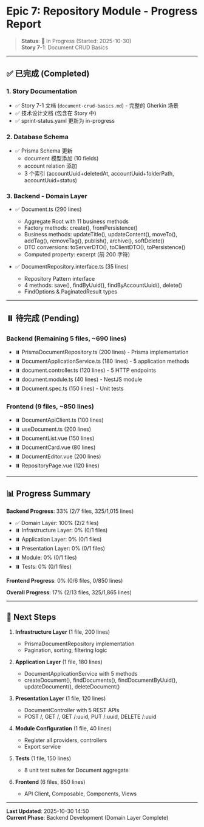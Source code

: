 # Epic 7: Repository Module - Progress Report

> **Status**: 🚧 In Progress (Started: 2025-10-30)  
> **Story 7-1**: Document CRUD Basics

---

## ✅ 已完成 (Completed)

### 1. Story Documentation
- ✅ Story 7-1 文档 (`document-crud-basics.md`) - 完整的 Gherkin 场景
- ✅ 技术设计文档 (包含在 Story 中)
- ✅ sprint-status.yaml 更新为 in-progress

### 2. Database Schema
- ✅ Prisma Schema 更新
  - document 模型添加 (10 fields)
  - account relation 添加
  - 3 个索引 (accountUuid+deletedAt, accountUuid+folderPath, accountUuid+status)

### 3. Backend - Domain Layer
- ✅ Document.ts (290 lines)
  - Aggregate Root with 11 business methods
  - Factory methods: create(), fromPersistence()
  - Business methods: updateTitle(), updateContent(), moveTo(), addTag(), removeTag(), publish(), archive(), softDelete()
  - DTO conversions: toServerDTO(), toClientDTO(), toPersistence()
  - Computed property: excerpt (前 200 字符)

- ✅ DocumentRepository.interface.ts (35 lines)
  - Repository Pattern interface
  - 4 methods: save(), findByUuid(), findByAccountUuid(), delete()
  - FindOptions & PaginatedResult types

---

## ⏸️ 待完成 (Pending)

### Backend (Remaining 5 files, ~690 lines)
- ⏸️ PrismaDocumentRepository.ts (200 lines) - Prisma implementation
- ⏸️ DocumentApplicationService.ts (180 lines) - 5 application methods
- ⏸️ document.controller.ts (120 lines) - 5 HTTP endpoints
- ⏸️ document.module.ts (40 lines) - NestJS module
- ⏸️ Document.spec.ts (150 lines) - Unit tests

### Frontend (9 files, ~850 lines)
- ⏸️ DocumentApiClient.ts (100 lines)
- ⏸️ useDocument.ts (200 lines)
- ⏸️ DocumentList.vue (150 lines)
- ⏸️ DocumentCard.vue (80 lines)
- ⏸️ DocumentEditor.vue (200 lines)
- ⏸️ RepositoryPage.vue (120 lines)

---

## 📊 Progress Summary

**Backend Progress**: 33% (2/7 files, 325/1,015 lines)
- ✅ Domain Layer: 100% (2/2 files)
- ⏸️ Infrastructure Layer: 0% (0/1 files)
- ⏸️ Application Layer: 0% (0/1 files)
- ⏸️ Presentation Layer: 0% (0/1 files)
- ⏸️ Module: 0% (0/1 files)
- ⏸️ Tests: 0% (0/1 files)

**Frontend Progress**: 0% (0/6 files, 0/850 lines)

**Overall Progress**: 17% (2/13 files, 325/1,865 lines)

---

## 🚀 Next Steps

1. **Infrastructure Layer** (1 file, 200 lines)
   - PrismaDocumentRepository implementation
   - Pagination, sorting, filtering logic

2. **Application Layer** (1 file, 180 lines)
   - DocumentApplicationService with 5 methods
   - createDocument(), findDocuments(), findDocumentByUuid(), updateDocument(), deleteDocument()

3. **Presentation Layer** (1 file, 120 lines)
   - DocumentController with 5 REST APIs
   - POST /, GET /, GET /:uuid, PUT /:uuid, DELETE /:uuid

4. **Module Configuration** (1 file, 40 lines)
   - Register all providers, controllers
   - Export service

5. **Tests** (1 file, 150 lines)
   - 8 unit test suites for Document aggregate

6. **Frontend** (6 files, 850 lines)
   - API Client, Composable, Components, Views

---

**Last Updated**: 2025-10-30 14:50  
**Current Phase**: Backend Development (Domain Layer Complete)
